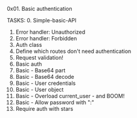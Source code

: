 0x01. Basic authentication

TASKS:
0. Simple-basic-API
1. Error handler: Unauthorized
2. Error handler: Forbidden
3. Auth class
4. Define which routes don't need authentication
5. Request validation!
6. Basic auth
7. Basic - Base64 part
8. Basic - Base64 decode
9. Basic - User credentials
10. Basic - User object
11. Basic - Overload current_user - and BOOM!
12. Basic - Allow password with ":"
13. Require auth with stars
